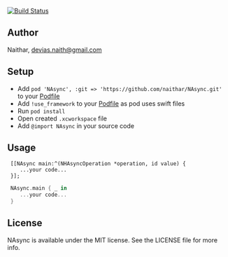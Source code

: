 [![Build Status](https://travis-ci.org/Naithar/NAsync.svg?branch=master)](https://travis-ci.org/Naithar/NAsync)

## Author

Naithar, devias.naith@gmail.com

## Setup
 * Add ```pod 'NAsync', :git => 'https://github.com/naithar/NAsync.git'``` to your [Podfile](http://cocoapods.org/)
 * Add ```!use_framework``` to your [Podfile](http://cocoapods.org/) as pod uses swift files
 * Run ```pod install```
 * Open created ```.xcworkspace``` file
 * Add ```@import NAsync``` in your source code

## Usage
```objc
 [[NAsync main:^(NHAsyncOperation *operation, id value) {
    ...your code...
 }];
```
 
```swift
 NAsync.main { _ in
    ...your code...
 }
```
 
 
## License

NAsync is available under the MIT license. See the LICENSE file for more info.
